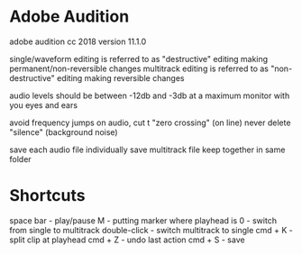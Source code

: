 # Adobe Audition

adobe audition cc 2018
version 11.1.0

single/waveform editing is referred to as "destructive" editing
    making permanent/non-reversible changes
multitrack editing is referred to as "non-destructive" editing
    making reversible changes

audio levels should be between -12db and -3db at a maximum
monitor with you eyes and ears

avoid frequency jumps on audio, cut t "zero crossing" (on line)
never delete "silence" (background noise)

save each audio file individually
save multitrack file
keep together in same folder

# Shortcuts

space bar - play/pause
M - putting marker where playhead is
0 - switch from single to multitrack
double-click - switch multitrack to single
cmd + K - split clip at playhead
cmd + Z - undo last action
cmd + S - save

